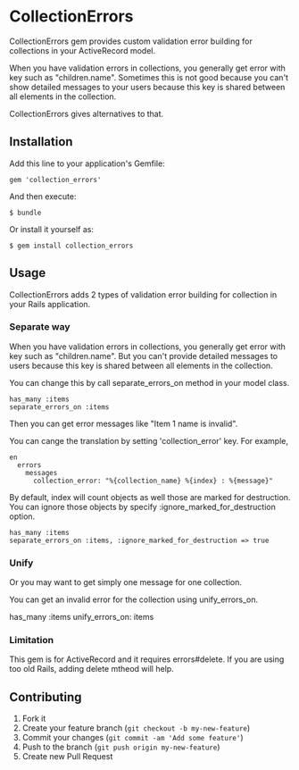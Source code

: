 # CollectionErrors

CollectionErrors gem provides custom validation error building for collections in your ActiveRecord model.

When you have validation errors in collections, you generally get error with key such as "children.name". Sometimes this is not good because you can't show detailed messages to your users because this key is shared between all elements in the collection.

CollectionErrors gives alternatives to that.

## Installation

Add this line to your application's Gemfile:

    gem 'collection_errors'

And then execute:

    $ bundle

Or install it yourself as:

    $ gem install collection_errors

## Usage

CollectionErrors adds 2 types of validation error building for collection in your Rails application.

### Separate way

When you have validation errors in collections, you generally get error with key such as "children.name". But you can't provide detailed messages to users because this key is shared between all elements in the collection.

You can change this by call separate_errors_on method in your model class.

    has_many :items
    separate_errors_on :items

Then you can get error messages like "Item 1 name is invalid".

You can cange the translation by setting 'collection_error' key. For example,

    en
      errors
        messages
          collection_error: "%{collection_name} %{index} : %{message}"

By default, index will count objects as well those are marked for destruction.
You can ignore those objects by specify :ignore_marked_for_destruction option.

    has_many :items
    separate_errors_on :items, :ignore_marked_for_destruction => true

### Unify

Or you may want to get simply one message for one collection.

You can get an invalid error for the collection using unify_errors_on.

  has_many :items
  unify_errors_on: items

### Limitation

This gem is for ActiveRecord and it requires errors#delete. If you are using too old Rails, adding delete mtheod will help.

## Contributing

1. Fork it
2. Create your feature branch (`git checkout -b my-new-feature`)
3. Commit your changes (`git commit -am 'Add some feature'`)
4. Push to the branch (`git push origin my-new-feature`)
5. Create new Pull Request

